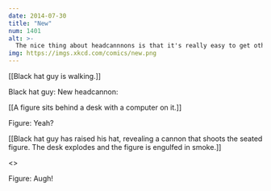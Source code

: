 ```yaml
---
date: 2014-07-30
title: "New"
num: 1401
alt: >-
  The nice thing about headcannnons is that it's really easy to get other people to believe in them.
img: https://imgs.xkcd.com/comics/new.png
---
```

[[Black hat guy is walking.]]

Black hat guy: New headcannon:

[[A figure sits behind a desk with a computer on it.]]

Figure: Yeah? 

[[Black hat guy has raised his hat, revealing a cannon that shoots the seated figure. The desk explodes and the figure is engulfed in smoke.]]

<<BOOM>>

Figure: Augh! 

